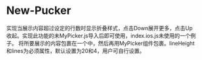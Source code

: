 # New-Pucker
实现当展示内容超过设定的行数时显示折叠样式，点击Down展开更多，点击Up收起。实现此功能的未MyPicker.js导入后即可使用，index.ios.js未使用的一个例子。
将所要展示的内容包裹在一个<Text/>中，然后再用MyPicker组件包裹。lineHeight和lines为必须属性，默认设置为20和4，用户可自行设置。  
